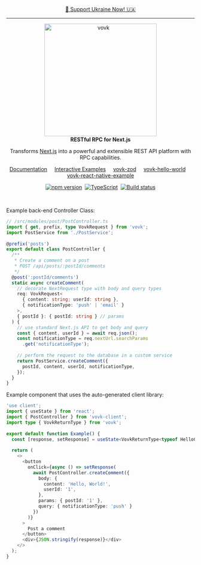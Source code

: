 <p align="center">
  <a target="_blank" class="font-semibold" href="https://supportukrainenow.org/">🌻 Support Ukraine Now! 🇺🇦</a>
</p>

<hr />

<p align="center"> 
  <picture>
    <source width="300" media="(prefers-color-scheme: dark)" srcset="https://vovk.dev/vovk-logo-white.svg">
    <source width="300" media="(prefers-color-scheme: light)" srcset="https://vovk.dev/vovk-logo.svg">
    <img width="300" alt="vovk" src="https://vovk.dev/vovk-logo.svg">
  </picture><br>
  <strong>RESTful RPC for Next.js</strong>
</p>

<p align="center">
  Transforms <a href="https://nextjs.org/docs/app">Next.js</a> into a powerful and extensible REST API platform with RPC capabilities. 
</p>

<p align="center">
  <a href="https://vovk.dev/">Documentation</a>&nbsp;&nbsp;&nbsp;&nbsp;
  <a href="https://vovk-examples.vercel.app/">Interactive Examples</a>&nbsp;&nbsp;&nbsp;&nbsp;
  <a href="https://github.com/finom/vovk-zod">vovk-zod</a>&nbsp;&nbsp;&nbsp;&nbsp;
  <a href="https://github.com/finom/vovk-hello-world">vovk-hello-world</a>&nbsp;&nbsp;&nbsp;&nbsp;
  <a href="https://github.com/finom/vovk-react-native-example">vovk-react-native-example</a>
</p>
<p align="center">
  <a href="https://www.npmjs.com/package/vovk"><img src="https://badge.fury.io/js/vovk.svg" alt="npm version" /></a>&nbsp;
  <a href="https://www.typescriptlang.org/"><img src="https://img.shields.io/badge/%3C%2F%3E-TypeScript-%230074c1.svg" alt="TypeScript" /></a>&nbsp;
  <a href="https://github.com/finom/vovk/actions/workflows/main.yml"><img src="https://github.com/finom/vovk/actions/workflows/main.yml/badge.svg" alt="Build status" /></a>
</p>


 <br />

Example back-end Controller Class:

```ts
// /src/modules/post/PostController.ts
import { get, prefix, type VovkRequest } from 'vovk';
import PostService from './PostService';
 
@prefix('posts')
export default class PostController {
  /**
   * Create a comment on a post
   * POST /api/posts/:postId/comments
   */
  @post(':postId/comments')
  static async createComment(
    // decorate NextRequest type with body and query types
    req: VovkRequest<
      { content: string; userId: string }, 
      { notificationType: 'push' | 'email' }
    >,
    { postId }: { postId: string } // params
  ) {
    // use standard Next.js API to get body and query
    const { content, userId } = await req.json();
    const notificationType = req.nextUrl.searchParams
      .get('notificationType');
 
    // perform the request to the database in a custom service
    return PostService.createComment({ 
      postId, content, userId, notificationType,
    });
  }
}
```

Example component that uses the auto-generated client library:

```ts
'use client';
import { useState } from 'react';
import { PostController } from 'vovk-client';
import type { VovkReturnType } from 'vovk';
 
export default function Example() {
  const [response, setResponse] = useState<VovkReturnType<typeof HelloController.getHello>>();
 
  return (
    <>
      <button
        onClick={async () => setResponse(
          await PostController.createComment({
            body: { 
              content: 'Hello, World!', 
              userId: '1', 
            },
            params: { postId: '1' },
            query: { notificationType: 'push' }
          })
        )}
      >
        Post a comment
      </button>
      <div>{JSON.stringify(response)}</div>
    </>
  );
}
```

